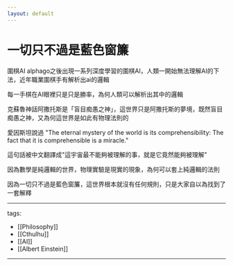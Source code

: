 ```yaml
---
layout: default
---
```


# 一切只不過是藍色窗簾

圍棋AI alphago之後出現一系列深度學習的圍棋AI，人類一開始無法理解AI的下法，近年職業圍棋手有解析出ai的邏輯

每一手棋在AI眼裡只是只是勝率，為何人類可以解析出其中的邏輯


克蘇魯神話阿撒托斯是「盲目痴愚之神」，這世界只是阿撒托斯的夢境，既然盲目痴愚之神，又為何這世界是如此有物理法則的

愛因斯坦說過 "The eternal mystery of the world is its comprehensibility: The fact that it is comprehensible is a miracle." 

這句話被中文翻譯成"這宇宙最不能夠被理解的事，就是它竟然能夠被理解"

因為數學是純邏輯的世界，物理實驗是現實的現象，為何可以套上純邏輯的法則

 

因為一切只不過是藍色窗簾，這世界根本就沒有任何規則，只是大家自以為找到了一套解釋

 

---
tags:
  - [[Philosophy]]
  - [[Cthulhu]]
  - [[AI]]
  - [[Albert Einstein]]

---

